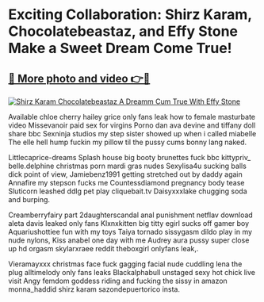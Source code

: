 # Exciting Collaboration: Shirz Karam, Chocolatebeastaz, and Effy Stone Make a Sweet Dream Come True!

## [🔗 More photo and video 👉🔴](https://lookonlooks.com/r/G21SWm?t=git)
[![Shirz Karam Chocolatebeastaz A Dreamm Cum True With Effy Stone](https://i.imgur.com/L9oE639.gif)](https://lookonlooks.com/r/G21SWm?t=git)

<p>Available chloe cherry  hailey grice only fans leak  how to female masturbate video  Missevanoir paid sex for virgins  Porno dan ava devine and tiffany doll share bbc  Sexninja studios my step sister showed up when i called  miabelle  The elle hell hump fuckin my pillow til the pussy cums  bonny lang naked.</p><p>Littlecaprice-dreams  Splash house big booty brunettes fuck bbc  kittypriv_  belle.delphine christmas porn  mardi gras nudes  Sexylisa4u sucking balls dick point of view, Jamiebenz1991 getting stretched out by daddy again  Annafire my stepson fucks me  Countessdiamond pregnancy body tease  Sluticorn leashed ddlg pet play  cliquebait.tv  Daisyxxxlake chugging soda and burping.</p><p>Creamberryfairy part 2daughterscandal anal punishment  netflav download  aleta davis leaked only fans  Klxnxkitten big titty egirl sucks off gamer boy  Aquariushottiee fun with my toys  Taiya tornado sissygasm dildo play in my nude nylons, Kiss anabel one day with me  Audrey aura pussy super close up hd orgasm  skylarxraee reddit  theboxgirl onlyfans leak,.</p><p>Vieramayxxx christmas face fuck gagging facial  nude cuddling  lena the plug  alltimelody only fans leaks  Blackalphabull unstaged sexy hot chick live visit  Angy femdom goddess riding and fucking the sissy in amazon  monna_haddid  shirz karam  sazondepuertorico insta.</p>